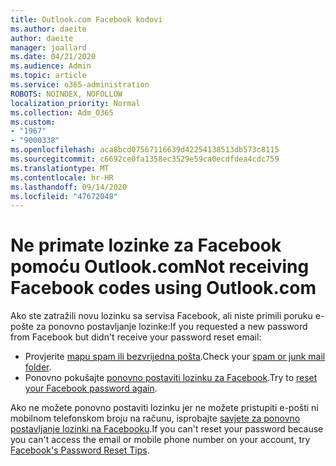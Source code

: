 ```yaml
---
title: Outlook.com Facebook kodovi
ms.author: daeite
author: daeite
manager: joallard
ms.date: 04/21/2020
ms.audience: Admin
ms.topic: article
ms.service: o365-administration
ROBOTS: NOINDEX, NOFOLLOW
localization_priority: Normal
ms.collection: Adm_O365
ms.custom:
- "1967"
- "9000338"
ms.openlocfilehash: aca8bcd07567116639d42254138513db573c8115
ms.sourcegitcommit: c6692ce0fa1358ec3529e59ca0ecdfdea4cdc759
ms.translationtype: MT
ms.contentlocale: hr-HR
ms.lasthandoff: 09/14/2020
ms.locfileid: "47672048"
---
```

# <a name="not-receiving-facebook-codes-using-outlookcom"></a><span data-ttu-id="a5401-102">Ne primate lozinke za Facebook pomoću Outlook.com</span><span class="sxs-lookup"><span data-stu-id="a5401-102">Not receiving Facebook codes using Outlook.com</span></span>

<span data-ttu-id="a5401-103">Ako ste zatražili novu lozinku sa servisa Facebook, ali niste primili poruku e-pošte za ponovno postavljanje lozinke:</span><span class="sxs-lookup"><span data-stu-id="a5401-103">If you requested a new password from Facebook but didn't receive your password reset email:</span></span>

- <span data-ttu-id="a5401-104">Provjerite [mapu spam ili bezvrijedna pošta](https://outlook.live.com/mail/junkemail).</span><span class="sxs-lookup"><span data-stu-id="a5401-104">Check your [spam or junk mail folder](https://outlook.live.com/mail/junkemail).</span></span>
- <span data-ttu-id="a5401-105">Ponovno pokušajte [ponovno postaviti lozinku za Facebook](https://aka.ms/facebook-password-reset).</span><span class="sxs-lookup"><span data-stu-id="a5401-105">Try to [reset your Facebook password again](https://aka.ms/facebook-password-reset).</span></span>

<span data-ttu-id="a5401-106">Ako ne možete ponovno postaviti lozinku jer ne možete pristupiti e-pošti ni mobilnom telefonskom broju na računu, isprobajte [savjete za ponovno postavljanje lozinki na Facebooku](https://aka.ms/facebook-password-help).</span><span class="sxs-lookup"><span data-stu-id="a5401-106">If you can't reset your password because you can't access the email or mobile phone number on your account, try [Facebook's Password Reset Tips](https://aka.ms/facebook-password-help).</span></span>